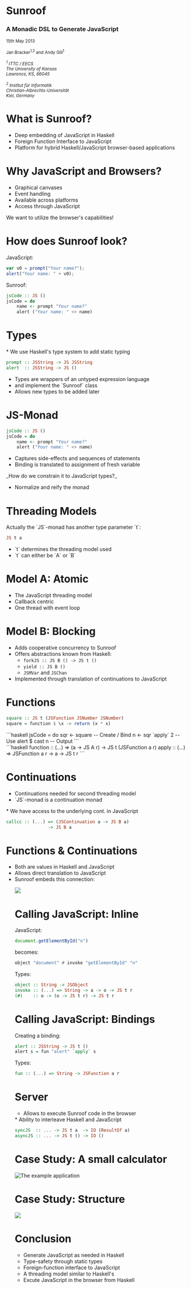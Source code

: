 # Sunroof 
<h3>A Monadic DSL to Generate JavaScript</h3>
<p><small>15th May 2013</small></p>
<p>
  <small>Jan Bracker<sup>1,2</sup> and Andy Gill<sup>1</sup></small>
</p>
<p><small>
  <address>
    <sup>1</sup>
    ITTC / EECS<br />
    The University of Kansas<br />
    Lawrence, KS, 66045
  </address>
</small></p>
<p><small>
  <address>
    <sup>2</sup>
    Institut für Informatik<br />
    Christian-Albrechts-Universität<br />
    Kiel, Germany
  </address>
</small></p>

# What is Sunroof?

<ul>
<li class="fragment">Deep embedding of JavaScript in Haskell</li>
<li class="fragment">Foreign Function Interface to JavaScript</li>
<li class="fragment">
Platform for hybrid Haskell/JavaScript browser-based applications
</li>
</ul>

# Why JavaScript and Browsers?

<ul>
 <li class="fragment">Graphical canvases</li>
 <li class="fragment">Event handling</li>
 <li class="fragment">Available across platforms</li>
 <li class="fragment">Access through JavaScript</li>
</ul>

<p class="fragment">
We want to utilize the browser's capabilities!
</p>

# How does Sunroof look?

<div class="fragment">
JavaScript:

```javascript
var v0 = prompt("Your name?");
alert("Your name: " + v0);
```
</div>

<div class="fragment">
Sunroof:

```haskell
jsCode :: JS ()
jsCode = do
    name <- prompt "Your name?"
    alert ("Your name: " <> name)
```
</div>


# Types

<div class="fragment">
 * We use Haskell's type system to add static typing

```haskell
prompt :: JSString -> JS JSString
alert  :: JSString -> JS ()
```
</div>

<ul>
<li class="fragment">Types are wrappers of an untyped expression language</li>
<li class="fragment">and implement the `Sunroof` class</li>
<li class="fragment">Allows new types to be added later</li>
</ul>

# JS-Monad

```haskell
jsCode :: JS ()
jsCode = do
    name <- prompt "Your name?"
    alert ("Your name: " <> name)
```

<ul>
<li class="fragment">Captures side-effects and sequences of statements</li>
<li class="fragment">Binding is translated to assignment of fresh variable</li>
</ul>

<div class="fragment">
_How do we constrain it to JavaScript types?_

 * Normalize and reify the monad
</div>

# Threading Models

<div class="fragment">
Actually the `JS`-monad has another type parameter `t`:

```haskell
JS t a
```
</div>

<ul>
<li class="fragment">`t` determines the threading model used</li>
<li class="fragment">`t` can either be `A` or `B`</li>
</ul>

# Model A: Atomic

<ul>
<li class="fragment">The JavaScript threading model</li>
<li class="fragment">Callback centric</li>
<li class="fragment">One thread with event loop</li>
</ul>

# Model B: Blocking
<ul>
<li class="fragment">Adds cooperative concurrency to Sunroof</li>
<li class="fragment">Offers abstractions known from Haskell: 

  * `forkJS :: JS B () -> JS t ()`
  * `yield :: JS B ()`
  * `JSMVar` and `JSChan`

</li>
<li class="fragment">Implemented through translation of continuations to JavaScript</li>
</ul>

# Functions

```haskell
square :: JS t (JSFunction JSNumber JSNumber)
square = function $ \x -> return (x * x)
```

<div class="fragment">
```haskell
jsCode = do
  sqr <- square       -- Create / Bind
  n <- sqr `apply` 2  -- Use
  alert $ cast n      -- Output
```
</div>

<div class="fragment">
```haskell
function :: (...) => (a -> JS A r) 
                  -> JS t (JSFunction a r)
apply    :: (...) => JSFunction a r 
                  -> a -> JS t r
```
</div>

# Continuations

<ul>
<li class="fragment">Continuations needed for second threading model</li>
<li class="fragment">`JS`-monad is a continuation monad</li>
</ul>
<div class="fragment">
 * We have access to the underlying cont. in JavaScript

```haskell
callcc :: (...) => (JSContinuation a -> JS B a)
                -> JS B a
```
</div>

# Functions & Continuations

<ul>
<li class="fragment">Both are values in Haskell and JavaScript</li>
<li class="fragment">Allows direct translation to JavaScript</li>
<li class="fragment">Sunroof embeds this connection:

![](sunroof-func-cont.png)
</li>

# Calling JavaScript: Inline

<div class="fragment">
JavaScript:

```javascript
document.getElementById("n")
```
</div>
<div class="fragment">
becomes:

```haskell
object "document" # invoke "getElementById" "n"
```
</div>

<div class="fragment">
Types:

```haskell
object :: String -> JSObject
invoke :: (...) => String -> a -> o -> JS t r
(#)    :: o -> (o -> JS t r) -> JS t r
```
</div>

# Calling JavaScript: Bindings

<div class="fragment">
Creating a binding:

```haskell
alert :: JSString -> JS t ()
alert s = fun "alert" `apply` s
```
</div>

<div class="fragment">
Types:

```haskell
fun :: (...) => String -> JSFunction a r
```
</div>

# Server

<ul>
<li class="fragment">Allows to execute Sunroof code in the browser</li>
</ul>

<div class="fragment">
 * Ability to interleave Haskell and JavaScript

```haskell
syncJS  :: ... -> JS t a  -> IO (ResultOf a)
asyncJS :: ... -> JS t () -> IO ()
```
</div>

# Case Study: A small calculator

![The example application](example-application.png)

# Case Study: Structure

![](example-structure.png)

# Conclusion

<ul>
<li class="fragment">Generate JavaScript as needed in Haskell</li>
<li class="fragment">Type-safety through static types</li>
<li class="fragment">Foreign-function interface to JavaScript</li>
<li class="fragment">A threading model similar to Haskell's</li>
<li class="fragment">Excute JavaScript in the browser from Haskell</li>
</ul>







